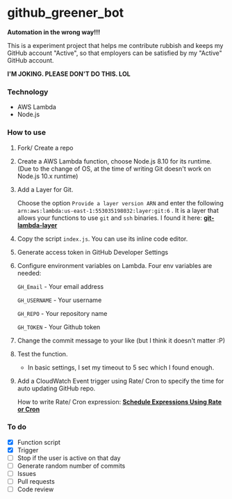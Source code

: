 # github_greener_bot

**Automation in the wrong way!!!**

This is a experiment project that helps me contribute rubbish and keeps my GitHub account "Active", so that employers can be satisfied by my "Active" GitHub account.

**I'M JOKING. PLEASE DON'T DO THIS. LOL**



### Technology

* AWS Lambda
* Node.js

### How to use

1. Fork/ Create a repo
2. Create a AWS Lambda function, choose Node.js 8.10 for its runtime. (Due to the change of OS, at the time of writing Git doesn't work on Node.js 10.x runtime)

3. Add a Layer for Git. 

   Choose the option `Provide a layer version ARN` and enter the following `arn:aws:lambda:us-east-1:553035198032:layer:git:6` . It is a layer that allows your functions to use `git` and `ssh` binaries. I found it here: **[git-lambda-layer](https://github.com/lambci/git-lambda-layer)**

4. Copy the script `index.js`. You can use its inline code editor.

5. Generate access token in GitHub Developer Settings

6. Configure environment variables on Lambda. Four env variables are needed:

   `GH_Email` - Your email address

   `GH_USERNAME` - Your username

   `GH_REPO` - Your repository name

   `GH_TOKEN` - Your Github token

7. Change the commit message to your like (but I think it doesn't matter :P)

8. Test the function.

   * In basic settings, I set my timeout to 5 sec which I found enough.

9. Add a CloudWatch Event trigger using Rate/ Cron to specify the time for auto updating GitHub repo.

   How to write Rate/ Cron expression: **[Schedule Expressions Using Rate or Cron](https://docs.aws.amazon.com/lambda/latest/dg/tutorial-scheduled-events-schedule-expressions.html)**

### To do

- [x] Function script
- [x] Trigger
- [ ] Stop if the user is active on that day
- [ ] Generate random number of commits
- [ ] Issues
- [ ] Pull requests
- [ ] Code review